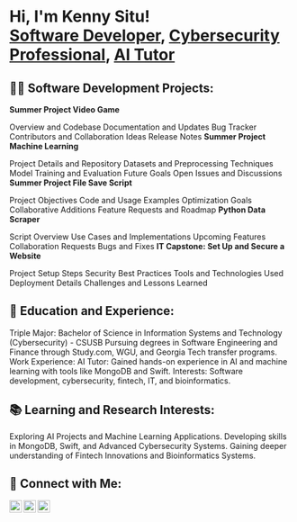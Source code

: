 <h1>Hi, I'm Kenny Situ! <br/><a href="https://github.com/KennySitu">Software Developer</a>, <a href="https://www.linkedin.com/in/kenny-situ/">Cybersecurity Professional</a>, <a href="https://drive.google.com/drive/folders/1KOyzP4kdgR71ya3HPVXrweMN9Op7SqWX?usp=sharing">AI Tutor</a></h1> <h2>👨‍💻 Software Development Projects:</h2>
<b>Summer Project Video Game</b>

Overview and Codebase
Documentation and Updates
Bug Tracker
Contributors and Collaboration Ideas
Release Notes
<b>Summer Project Machine Learning</b>

Project Details and Repository
Datasets and Preprocessing Techniques
Model Training and Evaluation
Future Goals
Open Issues and Discussions
<b>Summer Project File Save Script</b>

Project Objectives
Code and Usage Examples
Optimization Goals
Collaborative Additions
Feature Requests and Roadmap
<b>Python Data Scraper</b>

Script Overview
Use Cases and Implementations
Upcoming Features
Collaboration Requests
Bugs and Fixes
<b>IT Capstone: Set Up and Secure a Website</b>

Project Setup Steps
Security Best Practices
Tools and Technologies Used
Deployment Details
Challenges and Lessons Learned
<h2>📘 Education and Experience:</h2>
Triple Major:
Bachelor of Science in Information Systems and Technology (Cybersecurity) - CSUSB
Pursuing degrees in Software Engineering and Finance through Study.com, WGU, and Georgia Tech transfer programs.
Work Experience:
AI Tutor: Gained hands-on experience in AI and machine learning with tools like MongoDB and Swift.
Interests:
Software development, cybersecurity, fintech, IT, and bioinformatics.
<h2>📚 Learning and Research Interests:</h2>
Exploring AI Projects and Machine Learning Applications.
Developing skills in MongoDB, Swift, and Advanced Cybersecurity Systems.
Gaining deeper understanding of Fintech Innovations and Bioinformatics Systems.
<h2>🤝 Connect with Me:</h2>
<img align="left" alt="Kenny Situ | LinkedIn" width="22px" src="https://cdn.jsdelivr.net/npm/simple-icons@v3/icons/linkedin.svg" /> <img align="left" alt="Kenny Situ | GitHub" width="22px" src="https://cdn.jsdelivr.net/npm/simple-icons@v3/icons/github.svg" /> <img align="left" alt="Kenny Situ | Portfolio" width="22px" src="https://cdn.jsdelivr.net/npm/simple-icons@v3/icons/google.svg" />

